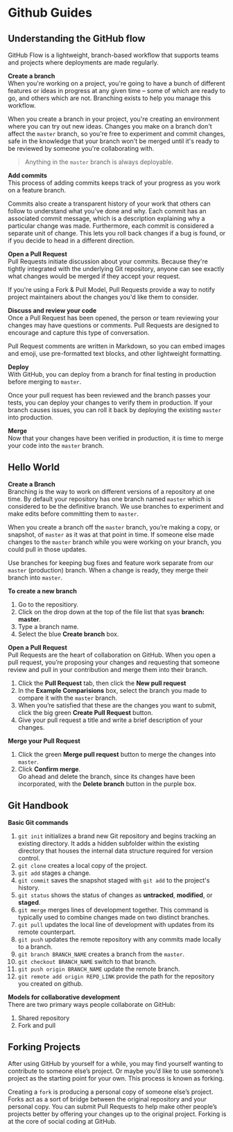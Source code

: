 # Github Guides  

## Understanding the GitHub flow
GitHub Flow is a lightweight, branch-based workflow that supports teams and projects where deployments are made regularly.  

**Create a branch**  
When you're working on a project, you're going to have a bunch of different features or ideas in progress at any given time – some of which are ready to go, and others which are not. Branching exists to help you manage this workflow.  

When you create a branch in your project, you're creating an environment where you can try out new ideas. Changes you make on a branch don't affect the `master` branch, so you're free to experiment and commit changes, safe in the knowledge that your branch won't be merged until it's ready to be reviewed by someone you're collaborating with.  

>Anything in the `master` branch is always deployable.  

**Add commits**  
This process of adding commits keeps track of your progress as you work on a feature branch.  

Commits also create a transparent history of your work that others can follow to understand what you've done and why. Each commit has an associated commit message, which is a description explaining why a particular change was made. Furthermore, each commit is considered a separate unit of change. This lets you roll back changes if a bug is found, or if you decide to head in a different direction.  

**Open a Pull Request**  
Pull Requests initiate discussion about your commits. Because they're tightly integrated with the underlying Git repository, anyone can see exactly what changes would be merged if they accept your request.  

If you're using a Fork & Pull Model, Pull Requests provide a way to notify project maintainers about the changes you'd like them to consider.  

**Discuss and review your code**  
Once a Pull Request has been opened, the person or team reviewing your changes may have questions or comments. Pull Requests are designed to encourage and capture this type of conversation.  

Pull Request comments are written in Markdown, so you can embed images and emoji, use pre-formatted text blocks, and other lightweight formatting.  

**Deploy**  
With GitHub, you can deploy from a branch for final testing in production before merging to `master`.  

Once your pull request has been reviewed and the branch passes your tests, you can deploy your changes to verify them in production. If your branch causes issues, you can roll it back by deploying the existing `master` into production.  

**Merge**  
Now that your changes have been verified in production, it is time to merge your code into the `master` branch.  


## Hello World
**Create a Branch**  
Branching is the way to work on different versions of a repository at one time.  By default your repository has one branch named `master` which is considered to be the definitive branch. We use branches to experiment and make edits before committing them to `master`.  

When you create a branch off the `master` branch, you’re making a copy, or snapshot, of `master` as it was at that point in time. If someone else made changes to the `master` branch while you were working on your branch, you could pull in those updates.  

Use branches for keeping bug fixes and feature work separate from our `master` (production) branch. When a change is ready, they merge their branch into `master`.  

**To create a new branch**  
1. Go to the repositiory.  
2. Click on the drop down at the top of the file list that syas **branch: master**.  
3. Type a branch name.  
4. Select the blue **Create branch** box.  

**Open a Pull Request**  
Pull Requests are the heart of collaboration on GitHub. When you open a pull request, you’re proposing your changes and requesting that someone review and pull in your contribution and merge them into their branch.  

1. Click the **Pull Request** tab, then click the **New pull request**  
2. In the **Example Comparisions** box, select the branch you made to compare it with the `master` branch.  
3. When you’re satisfied that these are the changes you want to submit, click the big green **Create Pull Request** button.  
4. Give your pull request a title and write a brief description of your changes.  

**Merge your Pull Request**  
1. Click the green **Merge pull request** button to merge the changes into `master`.  
2. Click **Confirm merge**.  
Go ahead and delete the branch, since its changes have been incorporated, with the **Delete branch** button in the purple box.  


## Git Handbook
**Basic Git commands**  

1. `git init` initializes a brand new Git repository and begins tracking an existing directory. It adds a hidden subfolder within the existing directory that houses the internal data structure required for version control.  
2. `git clone` creates a local copy of the project.  
3. `git add` stages a change.  
4. `git commit` saves the snapshot staged with `git add` to the project's history.  
5. `git status` shows the status of changes as **untracked**, **modified**, or **staged**.  
6. `git merge` merges lines of development together. This command is typically used to combine changes made on two distinct branches.  
7. `git pull` updates the local line of development with updates from its remote counterpart.  
8. `git push` updates the remote repository with any commits made locally to a branch.  
9. `git branch BRANCH_NAME` creates a branch from the `master`.  
10. `git checkout BRANCH_NAME` switch to that branch.  
11. `git push origin BRANCH_NAME` update the remote branch.  
12. `git remote add origin REPO_LINK` provide the path for the repository you created on github.  


**Models for collaborative development**  
There are two primary ways people collaborate on GitHub:  
1. Shared repository  
2. Fork and pull  

## Forking Projects
After using GitHub by yourself for a while, you may find yourself wanting to contribute to someone else’s project. Or maybe you’d like to use someone’s project as the starting point for your own. This process is known as forking.  

Creating a `fork` is producing a personal copy of someone else’s project. Forks act as a sort of bridge between the original repository and your personal copy. You can submit Pull Requests to help make other people’s projects better by offering your changes up to the original project. Forking is at the core of social coding at GitHub.  

